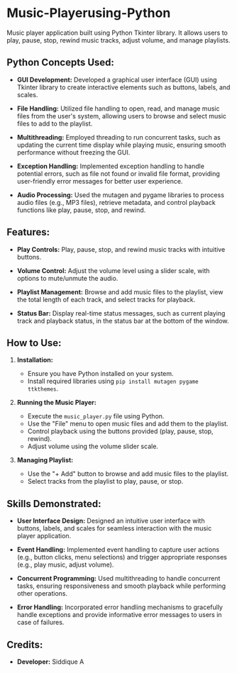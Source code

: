 # Music-Playerusing-Python

Music player application built using Python Tkinter library. It allows users to play, pause, stop, rewind music tracks, adjust volume, and manage playlists.

## Python Concepts Used:

- **GUI Development:** Developed a graphical user interface (GUI) using Tkinter library to create interactive elements such as buttons, labels, and scales.

- **File Handling:** Utilized file handling to open, read, and manage music files from the user's system, allowing users to browse and select music files to add to the playlist.

- **Multithreading:** Employed threading to run concurrent tasks, such as updating the current time display while playing music, ensuring smooth performance without freezing the GUI.

- **Exception Handling:** Implemented exception handling to handle potential errors, such as file not found or invalid file format, providing user-friendly error messages for better user experience.

- **Audio Processing:** Used the mutagen and pygame libraries to process audio files (e.g., MP3 files), retrieve metadata, and control playback functions like play, pause, stop, and rewind.

## Features:

- **Play Controls:** Play, pause, stop, and rewind music tracks with intuitive buttons.

- **Volume Control:** Adjust the volume level using a slider scale, with options to mute/unmute the audio.

- **Playlist Management:** Browse and add music files to the playlist, view the total length of each track, and select tracks for playback.

- **Status Bar:** Display real-time status messages, such as current playing track and playback status, in the status bar at the bottom of the window.

## How to Use:

1. **Installation:**
   - Ensure you have Python installed on your system.
   - Install required libraries using `pip install mutagen pygame ttkthemes`.

2. **Running the Music Player:**
   - Execute the `music_player.py` file using Python.
   - Use the "File" menu to open music files and add them to the playlist.
   - Control playback using the buttons provided (play, pause, stop, rewind).
   - Adjust volume using the volume slider scale.

3. **Managing Playlist:**
   - Use the "+ Add" button to browse and add music files to the playlist.
   - Select tracks from the playlist to play, pause, or stop.

## Skills Demonstrated:

- **User Interface Design:** Designed an intuitive user interface with buttons, labels, and scales for seamless interaction with the music player application.

- **Event Handling:** Implemented event handling to capture user actions (e.g., button clicks, menu selections) and trigger appropriate responses (e.g., play music, adjust volume).

- **Concurrent Programming:** Used multithreading to handle concurrent tasks, ensuring responsiveness and smooth playback while performing other operations.

- **Error Handling:** Incorporated error handling mechanisms to gracefully handle exceptions and provide informative error messages to users in case of failures.

## Credits:
- **Developer:** Siddique A
